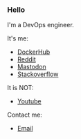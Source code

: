 ### Hello

I'm a DevOps engineer.

It's me:
- [DockerHub](https://hub.docker.com/u/nulluuid)
- [Reddit](https://www.reddit.com/user/nulluuid)
- [Mastodon](https://mastodon.social/@nulluuid)
- [Stackoverflow](https://stackoverflow.com/users/23410877/nulluuid)

It is NOT:
- [Youtube](https://www.youtube.com/@nulluuid/)

Contact me:
- [Email](mailto:cxy5t9hzg@mozmail.com)
